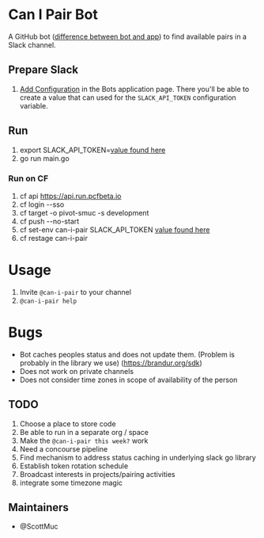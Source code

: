 # Can I Pair Bot

A GitHub bot ([difference between bot and app][diff-bot-app]) to find available pairs in a
Slack channel.

[diff-bot-app]: https://tutorials.botsfloor.com/slack-app-or-bot-user-integration-842c3843eea8

## Prepare Slack

1. [Add Configuration][bots-page] in the Bots application page. There you'll be able to create
   a value that can used for the `SLACK_API_TOKEN` configuration variable.

[bots-page]: https://pivotal.slack.com/apps/A0F7YS25R-bots?next_id=0

## Run

1. export SLACK_API_TOKEN=[value found here](https://pivotal.slack.com/services/B9BKT74G2)
1. go run main.go

### Run on CF

1. cf api https://api.run.pcfbeta.io
1. cf login --sso
1. cf target -o pivot-smuc -s development
1. cf push --no-start
1. cf set-env can-i-pair SLACK_API_TOKEN [value found here](https://pivotal.slack.com/services/B9BKT74G2)
1. cf restage can-i-pair

# Usage

1. Invite `@can-i-pair` to your channel
1. `@can-i-pair help`

# Bugs

- Bot caches peoples status and does not update them. (Problem is probably in the library we use)
  (https://brandur.org/sdk)
- Does not work on private channels
- Does not consider time zones in scope of availability of the person

## TODO

1. Choose a place to store code
1. Be able to run in a separate org / space
1. Make the `@can-i-pair this week?` work
1. Need a concourse pipeline
1. Find mechanism to address status caching in underlying slack go library
1. Establish token rotation schedule
1. Broadcast interests in projects/pairing activities
1. integrate some timezone magic

## Maintainers

* @ScottMuc

